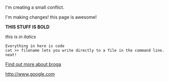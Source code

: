 I'm creating a small conflict.

I'm making changes! this page is awesome!

**THIS STUFF IS BOLD**

*this is in italics*

```
Everything in here is code
cat >> filename lets you write directly to a file in the command line.
neat!
```

[Find out more about broga](http://google.com)

http://www.google.com

